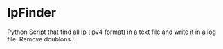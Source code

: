 # IpFinder
Python Script that find all Ip (ipv4 format) in a text file and write it in a log file. Remove doublons !
